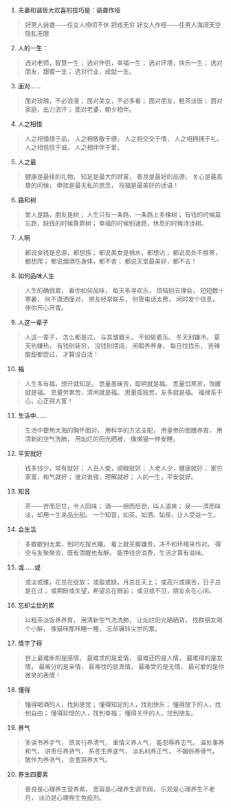 1. 夫妻和谐皆大欢喜的技巧是：装聋作哑
> 好男人装聋——任女人唠叨不休 把戏无穷
> 好女人作哑——任男人海阔天空 隐私无限

2. 人的一生：
> 选对老师，智慧一生；
> 选对伴侣，幸福一生；
> 选对环境，快乐一生；
> 选对朋友，甜蜜一生；
> 选对行业，成就一生。

3. 面对……
> 面对玫瑰，不必浪漫；
> 面对美女，不必多看；
> 面对朋友，粗茶淡饭；
> 面对家庭，出力流汗；
> 面对老婆，朝夕相伴。

4. 人之相惜
> 人之相惜惜于品，
> 人之相敬敬于德，
> 人之相交交于情，
> 人之相拥拥于礼，
> 人之相信信于诚，
> 人之相伴伴于爱。

5. 人之最
> 健康是最佳的礼物，
> 知足是最大的财富，
> 善良是最好的品德，
> 关心是最真挚的问候，
> 牵挂是最无私的思念，
> 祝福是最美好的话语！

6. 路和树
> 爱人是路，朋友是树；
> 人生只有一条路，一条路上多棵树；
> 有钱的时候莫忘路，缺钱的时候靠靠树；
> 幸福的时候别迷路，休息的时候浇浇树。

7. 人啊
> 都说金钱是恶源，都想捞；
> 都说美女是祸水，都想沾；
> 都说高处不胜寒，都想爬；
> 都说烟酒伤身体，都不舍；
> 都说天堂最美好，都不去！

8. 如何品味人生 
> 人生的确很累，
> 看你如何品味，
> 每天多寻欢乐，
> 烦恼别去理会，
> 短短数十寒暑，
> 何不潇洒面对，
> 朋友经常联系，
> 别管电话太费，
> 闲时发个信息，
> 伴你开心开胃。

9. 人这一辈子 
> 人这一辈子，
> 怎么都是过，
> 与其皱眉头，
> 不如偷着乐。
> 冬天别嫌冷，
> 夏天别嫌热，
> 有钱别装穷，
> 没钱别摆阔，
> 闲暇养养身，
> 每日找找乐，
> 苦辣酸甜都尝过，
> 才算没白活！

10. 福
> 人生多有福，想开就知足。
> 思量愚昧苦，聪明就是福。
> 思量饥寒苦，饱暖就是福。
> 思量劳累苦，清闲就是福。
> 思量孤独苦，友多就是福。
> 福禄系于心，心正得大富！

11. 生活中……
> 生活中要用大海的胸怀面对，
> 用科学的方法支配，
> 用皇帝的御膳养胃，
> 用清新的空气洗肺，
> 用灿烂的阳光晒被，
> 像懒猫一样安睡。

12. 平安就好
> 钱多钱少，常有就好；
> 人丑人俊，顺眼就好；
> 人老人少，健康就好；
> 家穷家富，和气就好；
> 谁对谁错，理解就好；
> 人的一生，平安就好。

13. 知音
> 茶——苦而后甘，令人回味；
> 酒——绵而后劲，叫人道爽；
> 泉——清而味淡，却用一生来品出甜。
> 一个知音，如茶、如酒、如泉，让人受益一生。

14. 会生活
> 多歇歇别太累，到时吃按点睡。
> 看上就买甭嫌贵，决不和环境来作对。
> 得空与友聚聚会，既有清醒也有醉。
> 能挣钱会消费，生活才算有滋味。

15. 或……或
> 或淡或雅，花总在绽放；
> 或盈或缺，月总在天上；
> 或高兴或痛苦，日子总是在过；
> 或期盼或失望，希望总在眼前；
> 或见或不见，朋友永在心间。

16. 忘却尘世的累
> 以粗茶淡饭养养胃，
> 用清新空气洗洗肺，
> 让灿烂阳光晒晒背，
> 找群朋友喝个小醉，
> 像猫咪那样睡一睡，
> 忘却辗转尘世的累。

17. 情字了得
> 世上最难断的是感情，
> 最难求的是爱情，
> 最难还的是人情，
> 最难得的是友情，
> 最难分的是亲情，
> 最难找的是真情，
> 最难受的是无情，
> 最可爱的是你微笑的表情！

18. 懂得
> 懂得喝酒的人，找到感觉；
> 懂得知足的人，找到快乐；
> 懂得放下的人，找到自由；
> 懂得珍惜的人，找到幸福；
> 懂得关怀的人，找到朋友。

19. 养气
> 多读书养才气，
> 慎言行养清气，
> 重情义养人气，
> 能忍辱养志气，
> 温处事养和气，
> 讲责任养贤气，
> 系苍生养底气，
> 淡名利养正气，
> 不媚俗养骨气，
> 敢作为养浩气，
> 会宽容养大气。

20. 养生四要素
> 善良是心理养生营养素，
> 宽容是心理养生调节阀，
> 乐观是心理养生不老丹，
> 淡泊是心理养生免疫剂。
